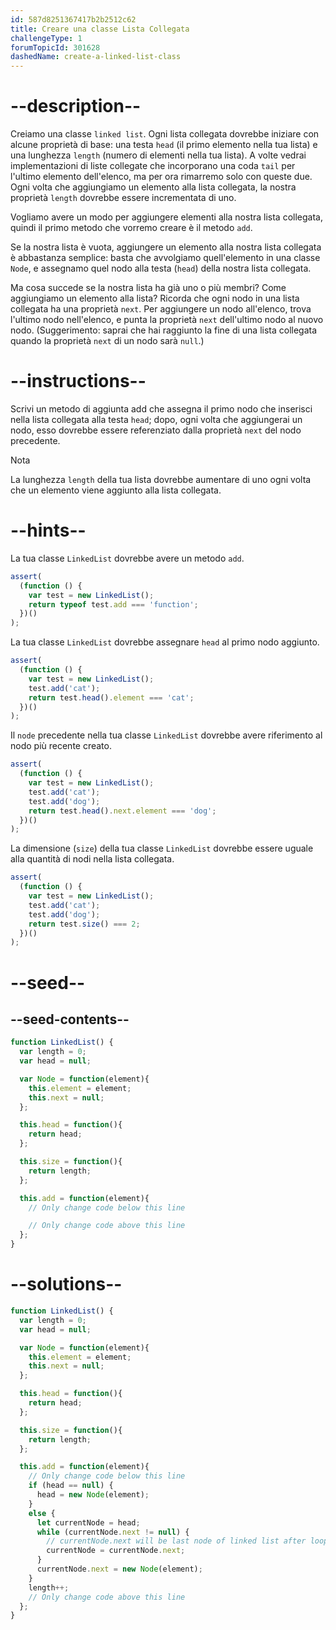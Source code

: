 ```yaml
---
id: 587d8251367417b2b2512c62
title: Creare una classe Lista Collegata
challengeType: 1
forumTopicId: 301628
dashedName: create-a-linked-list-class
---
```


# --description--

Creiamo una classe `linked list`. Ogni lista collegata dovrebbe iniziare con alcune proprietà di base: una testa `head` (il primo elemento nella tua lista) e una lunghezza `length` (numero di elementi nella tua lista). A volte vedrai implementazioni di liste collegate che incorporano una coda `tail` per l'ultimo elemento dell'elenco, ma per ora rimarremo solo con queste due. Ogni volta che aggiungiamo un elemento alla lista collegata, la nostra proprietà `length` dovrebbe essere incrementata di uno.

Vogliamo avere un modo per aggiungere elementi alla nostra lista collegata, quindi il primo metodo che vorremo creare è il metodo `add`.

Se la nostra lista è vuota, aggiungere un elemento alla nostra lista collegata è abbastanza semplice: basta che avvolgiamo quell'elemento in una classe `Node`, e assegnamo quel nodo alla testa (`head`) della nostra lista collegata.

Ma cosa succede se la nostra lista ha già uno o più membri? Come aggiungiamo un elemento alla lista? Ricorda che ogni nodo in una lista collegata ha una proprietà `next`. Per aggiungere un nodo all'elenco, trova l'ultimo nodo nell'elenco, e punta la proprietà `next` dell'ultimo nodo al nuovo nodo. (Suggerimento: saprai che hai raggiunto la fine di una lista collegata quando la proprietà `next` di un nodo sarà `null`.)

# --instructions--

Scrivi un metodo di aggiunta add che assegna il primo nodo che inserisci nella lista collegata alla testa `head`; dopo, ogni volta che aggiungerai un nodo, esso dovrebbe essere referenziato dalla proprietà `next` del nodo precedente.

Nota

La lunghezza `length` della tua lista dovrebbe aumentare di uno ogni volta che un elemento viene aggiunto alla lista collegata.

# --hints--

La tua classe `LinkedList` dovrebbe avere un metodo `add`.

```js
assert(
  (function () {
    var test = new LinkedList();
    return typeof test.add === 'function';
  })()
);
```

La tua classe `LinkedList` dovrebbe assegnare `head` al primo nodo aggiunto.

```js
assert(
  (function () {
    var test = new LinkedList();
    test.add('cat');
    return test.head().element === 'cat';
  })()
);
```

Il `node` precedente nella tua classe `LinkedList` dovrebbe avere riferimento al nodo più recente creato.

```js
assert(
  (function () {
    var test = new LinkedList();
    test.add('cat');
    test.add('dog');
    return test.head().next.element === 'dog';
  })()
);
```

La dimensione (`size`) della tua classe `LinkedList` dovrebbe essere uguale alla quantità di nodi nella lista collegata.

```js
assert(
  (function () {
    var test = new LinkedList();
    test.add('cat');
    test.add('dog');
    return test.size() === 2;
  })()
);
```

# --seed--

## --seed-contents--

```js
function LinkedList() {
  var length = 0;
  var head = null;

  var Node = function(element){
    this.element = element;
    this.next = null;
  };

  this.head = function(){
    return head;
  };

  this.size = function(){
    return length;
  };

  this.add = function(element){
    // Only change code below this line

    // Only change code above this line
  };
}
```

# --solutions--

```js
function LinkedList() { 
  var length = 0; 
  var head = null; 

  var Node = function(element){
    this.element = element; 
    this.next = null; 
  }; 

  this.head = function(){
    return head;
  };

  this.size = function(){
    return length;
  };

  this.add = function(element){
    // Only change code below this line
    if (head == null) {
      head = new Node(element);
    } 
    else {
      let currentNode = head;
      while (currentNode.next != null) {
        // currentNode.next will be last node of linked list after loop
        currentNode = currentNode.next;
      }
      currentNode.next = new Node(element);
    }
    length++;
    // Only change code above this line
  };
}
```
